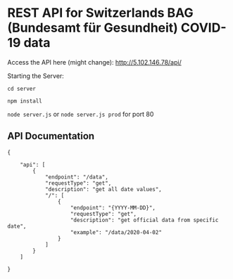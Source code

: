 # REST API for Switzerlands BAG (Bundesamt für Gesundheit) COVID-19 data

Access the API here (might change): http://5.102.146.78/api/

Starting the Server:

```cd server```

```npm install```

```node server.js```
or ```node server.js prod``` for port 80

## API Documentation

```
{

    "api": [
        {
            "endpoint": "/data",
            "requestType": "get",
            "description": "get all date values",
            "/": [
                {
                    "endpoint": "{YYYY-MM-DD}",
                    "requestType": "get",
                    "description": "get official data from specific date",
                    "example": "/data/2020-04-02"
                }
            ]
        }
    ]

}
```
